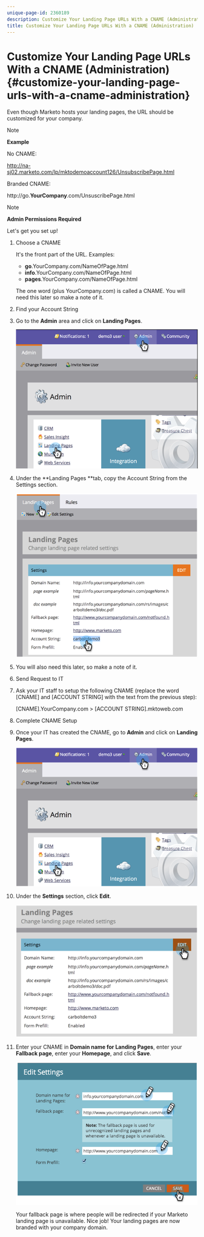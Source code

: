 ```yaml
---
unique-page-id: 2360189
description: Customize Your Landing Page URLs With a CNAME (Administration) - Marketo Docs - Product Documentation
title: Customize Your Landing Page URLs With a CNAME (Administration)
---
```


# Customize Your Landing Page URLs With a CNAME (Administration) {#customize-your-landing-page-urls-with-a-cname-administration}

Even though Marketo hosts your landing pages, the URL should be customized for your company.

>[!NOTE]
>
>**Example**
>
>No CNAME:
>
>http://na-sj02.marketo.com/lp/mktodemoaccount126/UnsubscribePage.html
>
>Branded CNAME:
>
>http://go.**YourCompany**.com/UnsuscribePage.html

>[!NOTE]
>
>**Admin Permissions Required**

Let's get you set up!

1. Choose a CNAME

   It's the front part of the URL. Examples:

    * **go**.YourCompany.com/NameOfPage.html
    * **info**.YourCompany.com/NameOfPage.html
    * **pages**.YourCompany.com/NameOfPage.html

   The one word (plus YourCompany.com) is called a CNAME. You will need this later so make a note of it.

1. Find your Account String
1. Go to the **Admin** area and click on **Landing Pages**.

   ![](assets/image2014-9-16-13-3a9-3a44.png)

1. Under the **Landing Pages **tab, copy the Account String from the Settings section.

   ![](assets/image2014-9-16-13-3a9-3a57.png)

1. You will also need this later, so make a note of it.
1. Send Request to IT
1. Ask your IT staff to setup the following CNAME (replace the word [CNAME] and [ACCOUNT STRING] with the text from the previous step):

   [CNAME].YourCompany.com > [ACCOUNT STRING].mktoweb.com

1. Complete CNAME Setup
1. Once your IT has created the CNAME, go to **Admin** and click on **Landing Pages**.

   ![](assets/image2014-9-16-13-3a10-3a14.png)

1. Under the **Settings** section, click **Edit**.

   ![](assets/image2014-9-16-13-3a10-3a31.png)

1. Enter your CNAME in **Domain name for Landing Pages**, enter your **Fallback page**, enter your **Homepage**, and click **Save**.

   ![](assets/image2014-9-16-13-3a10-3a45.png)

   Your fallback page is where people will be redirected if your Marketo landing page is unavailable.
   Nice job! Your landing pages are now branded with your company domain.


